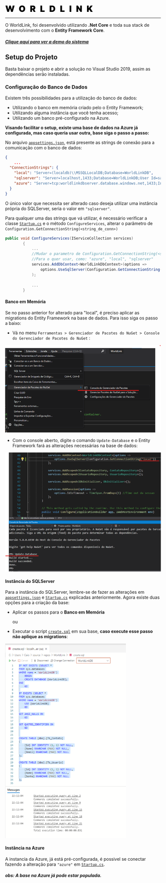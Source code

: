 <img src="./WorldLink/wwwroot/images/logo-black.svg"/>

---



O WorldLink, foi desenvolvido utilizando **.Net Core** e toda sua stack de desenvolvimento com o **Entity Framework Core**.

##### [Clique aqui para ver a demo do sistema](https://worldlink-app.azurewebsites.net/)



## Setup do Projeto

Basta baixar o projeto e abrir a solução no Visual Studio 2019, assim as dependências serão instaladas.



### Configuração do Banco de Dados

Existem três possibilidades para a utilização do banco de dados: 

- Utilizando o banco em memória criado pelo o Entity Framework;
- Utilizando alguma instância que você tenha acesso;
- Utilizando um banco pré-configurado na Azure.



**Visando facilitar o setup, existe uma base de dados na Azure já configurada, mas caso queria usar outra, base siga o passo a passo:**



No arquivo [`appsettings.json`](./WorldLink/appsettings.json), está presente as strings de conexão para a comunicação com o banco de dados:

````json
{
	...
  "ConnectionStrings": {
    "local": "Server=(localdb)\\MSSQLLocalDB;Database=WorldLinkDB",
    "sqlserver": "Server=localhost,1433;Database=WorldLinkDB;User Id=sa;Password=sqlcaio@caio;",
    "azure": "Server=tcp:worldlinkdbserver.database.windows.net,1433;Initial Catalog=WorldLinkDB;Persist Security Info=False;User ID=worldlink;Password=Sql@sql123;MultipleActiveResultSets=False;Encrypt=True;TrustServerCertificate=False;"
  }
}

````



O único valor que necessita ser alterado caso deseja utilizar uma instância própria do SQLServer, seria o valor em `"sqlserver"`.

Para qualquer uma das strings que vá utilizar, é necessário verificar a classe [`Startup.cs`](./WorldLink/Startup.cs) e o método `ConfigureServices`, alterar o parâmetro de `Configuration.GetConnectionString(<string_de_conn>)`

````csharp
public void ConfigureServices(IServiceCollection services)
        {
			...
            //Mudar o parametro de Configuration.GetConnectionString(<string_de_conn>),
            //Para o quer usar, como: "azure", "local", "sqlserver"
            services.AddDbContext<WorldLinkDbContext>(options =>
                options.UseSqlServer(Configuration.GetConnectionString("azure"))
            );

           	...
        }
````



#### Banco em Memória

Se no passo anterior for alterado para "local", é preciso aplicar as migrations do Entity Framework na base de dados. Para isso siga os passo a baixo:

- Vá no menu `Ferramentas > Gerenciador de Pacotes do NuGet > Console do Gerenciador de Pacotes do NuGet` :

<img src="./.github/images/readme1.png" style="zoom:80%;" />



- Com o console aberto, digite o comando `Update-Database` e o Entity Framework fará as alterações necessárias na base de dados:

<img src="./.github/images/readme2.png" style="zoom:70%;" />



#### Instância do SQLServer

Para a instância do SQLServer, lembre-se de fazer as alterações em [`appsettings.json`](./WorldLink/appsettings.json) e  [`Startup.cs`](./WorldLink/Startup.cs) explicadas anteriormente. Agora existe duas opções para a criação da base:

- Aplicar os passos para o **Banco em Memória**

  ou

- Executar o script [`create.sql`](./create.sql) em sua base, **caso execute esse passo não aplique as migrations**:

<img src="./.github/images/readme3.png" style="zoom:70%;" />



#### Instância na Azure

A instancia da Azure, já está pré-configurada, é possivel se conectar fazendo a alteração para `"azure"` em [`Startup.cs`](./WorldLink/Startup.cs).

##### obs: A base na Azure já pode estar populada.